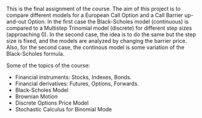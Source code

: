 This is the final assignment of the course. The aim of this project is to compare different models for a European Call Option and a Call Barrier up-and-out Option. In the first case the Black-Scholes model (continuous) is compared to a Multistep Trinomial model (discrete) for different step sizes (approaching 0). In the second case, the idea is to do the same but the step size is fixed, and the models are analyzed by changing the barrier price. Also, for the second case, the continous model is some variation of the Black-Scholes formula.

Some of the topics of the course:

- Financial instruments: Stocks, Indexes, Bonds.
- Financial derivatives: Futures, Options, Forwards.
- Black-Scholes Model
- Brownian Motion
- Discrete Options Price Model
- Stochastic Calculus for Binomial Mode
